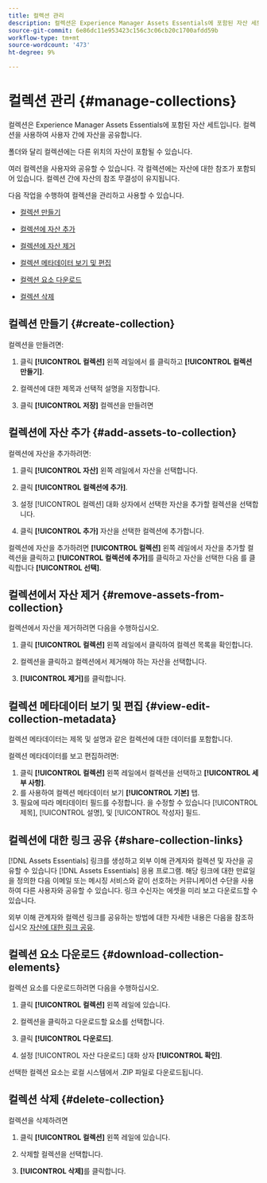 ```yaml
---
title: 컬렉션 관리
description: 컬렉션은 Experience Manager Assets Essentials에 포함된 자산 세트입니다. 컬렉션을 사용하여 사용자 간에 자산을 공유합니다.
source-git-commit: 6e86dc11e953423c156c3c06cb20c1700afdd59b
workflow-type: tm+mt
source-wordcount: '473'
ht-degree: 9%

---
```


# 컬렉션 관리 {#manage-collections}

컬렉션은 Experience Manager Assets Essentials에 포함된 자산 세트입니다. 컬렉션을 사용하여 사용자 간에 자산을 공유합니다.

폴더와 달리 컬렉션에는 다른 위치의 자산이 포함될 수 있습니다.

<!--
You can share collections with various users that are assigned different levels of privileges, including viewing, editing, and so on.
-->

여러 컬렉션을 사용자와 공유할 수 있습니다. 각 컬렉션에는 자산에 대한 참조가 포함되어 있습니다. 컬렉션 간에 자산의 참조 무결성이 유지됩니다.

다음 작업을 수행하여 컬렉션을 관리하고 사용할 수 있습니다.

* [컬렉션 만들기](#create-collection)

* [컬렉션에 자산 추가](#add-assets-to-collection)

* [컬렉션에 자산 제거](#remove-assets-from-collection)

* [컬렉션 메타데이터 보기 및 편집](#view-edit-collection-metadata)

* [컬렉션 요소 다운로드](#download-collection-elements)

* [컬렉션 삭제](#delete-collection)

## 컬렉션 만들기 {#create-collection}

컬렉션을 만들려면:

1. 클릭 **[!UICONTROL 컬렉션]** 왼쪽 레일에서 를 클릭하고 **[!UICONTROL 컬렉션 만들기]**.

1. 컬렉션에 대한 제목과 선택적 설명을 지정합니다.

1. 클릭 **[!UICONTROL 저장]** 컬렉션을 만들려면

## 컬렉션에 자산 추가 {#add-assets-to-collection}

컬렉션에 자산을 추가하려면:

1. 클릭 **[!UICONTROL 자산]** 왼쪽 레일에서 자산을 선택합니다.

1. 클릭 **[!UICONTROL 컬렉션에 추가]**.

1. 설정 [!UICONTROL 컬렉션] 대화 상자에서 선택한 자산을 추가할 컬렉션을 선택합니다.

1. 클릭 **[!UICONTROL 추가]** 자산을 선택한 컬렉션에 추가합니다.

컬렉션에 자산을 추가하려면 **[!UICONTROL 컬렉션]** 왼쪽 레일에서 자산을 추가할 컬렉션을 클릭하고 **[!UICONTROL 컬렉션에 추가]**&#x200B;를 클릭하고 자산을 선택한 다음 를 클릭합니다 **[!UICONTROL 선택]**.

## 컬렉션에서 자산 제거 {#remove-assets-from-collection}

컬렉션에서 자산을 제거하려면 다음을 수행하십시오.

1. 클릭 **[!UICONTROL 컬렉션]** 왼쪽 레일에서 클릭하여 컬렉션 목록을 확인합니다.

1. 컬렉션을 클릭하고 컬렉션에서 제거해야 하는 자산을 선택합니다.

1. **[!UICONTROL 제거]**&#x200B;를 클릭합니다.

<!--

## Manage access to a collection {#manage-collection-access}

The permission management for collections function in the same manner as folders in [!DNL Assets Essentials]. Administrators can manage the access levels for collections available in the repository. As an administrator, you can create user groups and assign permissions to those groups to manage access levels. You can also delegate the permission management privileges to user groups at the collection-level.

For more information, see [Manage permissions for folders and collections](manage-permissions.md).

## Search a collection {#search-collections}

Click **[!UICONTROL Collections]** in the left rail and use the Search box to specify a text as the criteria to search for a collection. [!DNL Assets Essentials] uses the specified text to search collection names, metadata including tags defined for a collection and returns appropriate results.

>[!NOTE]
>
>Assets Essentials performs search in collections available at the root level. It does not perform search in assets and folders available in collections.

-->

## 컬렉션 메타데이터 보기 및 편집 {#view-edit-collection-metadata}

컬렉션 메타데이터는 제목 및 설명과 같은 컬렉션에 대한 데이터를 포함합니다.

컬렉션 메타데이터를 보고 편집하려면:

1. 클릭 **[!UICONTROL 컬렉션]** 왼쪽 레일에서 컬렉션을 선택하고 **[!UICONTROL 세부 사항]**.
1. 를 사용하여 컬렉션 메타데이터 보기 **[!UICONTROL 기본]** 탭.
1. 필요에 따라 메타데이터 필드를 수정합니다. 을 수정할 수 있습니다 [!UICONTROL 제목], [!UICONTROL 설명], 및 [!UICONTROL 작성자] 필드.

## 컬렉션에 대한 링크 공유 {#share-collection-links}

[!DNL Assets Essentials] 링크를 생성하고 외부 이해 관계자와 컬렉션 및 자산을 공유할 수 있습니다 [!DNL Assets Essentials] 응용 프로그램. 해당 링크에 대한 만료일을 정의한 다음 이메일 또는 메시징 서비스와 같이 선호하는 커뮤니케이션 수단을 사용하여 다른 사용자와 공유할 수 있습니다. 링크 수신자는 에셋을 미리 보고 다운로드할 수 있습니다.

외부 이해 관계자와 컬렉션 링크를 공유하는 방법에 대한 자세한 내용은 다음을 참조하십시오 [자산에 대한 링크 공유](share-links-for-assets.md).

## 컬렉션 요소 다운로드 {#download-collection-elements}

컬렉션 요소를 다운로드하려면 다음을 수행하십시오.

1. 클릭 **[!UICONTROL 컬렉션]** 왼쪽 레일에 있습니다.

1. 컬렉션을 클릭하고 다운로드할 요소를 선택합니다.

1. 클릭 **[!UICONTROL 다운로드]**.

1. 설정 [!UICONTROL 자산 다운로드] 대화 상자 **[!UICONTROL 확인]**.

선택한 컬렉션 요소는 로컬 시스템에서 .ZIP 파일로 다운로드됩니다.

## 컬렉션 삭제 {#delete-collection}

컬렉션을 삭제하려면

1. 클릭 **[!UICONTROL 컬렉션]** 왼쪽 레일에 있습니다.

1. 삭제할 컬렉션을 선택합니다.

1. **[!UICONTROL 삭제]**&#x200B;를 클릭합니다. 
